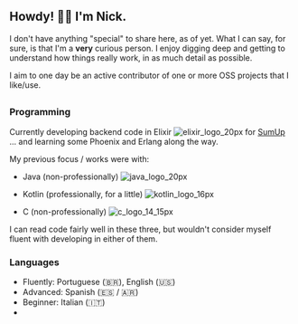 ## Howdy! 🙋‍♂️ I'm Nick. 

I don't have anything "special" to share here, as of yet. 
What I can say, for sure, is that I'm a **very** curious person. I enjoy digging deep and getting to understand how things really work, in as much detail as possible.

I aim to one day be an active contributor of one or more OSS projects that I like/use.

##

### Programming
Currently developing backend code in Elixir ![elixir_logo_20px](https://github.com/nickfanelli/nickfanelli/assets/7491638/0d86685d-605a-42ad-88b4-f1712d41a499) for [SumUp](https://github.com/sumup)\
... and learning some Phoenix and Erlang along the way.


My previous focus / works were with:
 - Java (non-professionally) ![java_logo_20px](https://github.com/nickfanelli/nickfanelli/assets/7491638/00585edb-b348-4cc1-8400-eaa2288fe1b9)

 - Kotlin (professionally, for a little) ![kotlin_logo_16px](https://github.com/nickfanelli/nickfanelli/assets/7491638/d8b32196-c34f-4c0f-9a2c-b8e70305ae1d) 

 - C (non-professionally) ![c_logo_14_15px](https://github.com/nickfanelli/nickfanelli/assets/7491638/1ed16165-31cf-4a16-9b05-deb2b5ac6e1e)

I can read code fairly well in these three, but wouldn't consider myself fluent with developing in either of them.

### Languages
 - Fluently: Portuguese (🇧🇷), English (🇺🇸)
 - Advanced: Spanish (🇪🇸 / 🇦🇷)
 - Beginner: Italian (🇮🇹)
 - 
<!--
**nickfanelli/nickfanelli** is a ✨ _special_ ✨ repository because its `README.md` (this file) appears on your GitHub profile.


Here are some ideas to get you started:

- 🔭 I’m currently working on ...
- 🌱 I’m currently learning ...
- 👯 I’m looking to collaborate on ...
- 🤔 I’m looking for help with ...
- 💬 Ask me about ...
- 📫 How to reach me: ...
- 😄 Pronouns: ...
- ⚡ Fun fact: ...
-->
